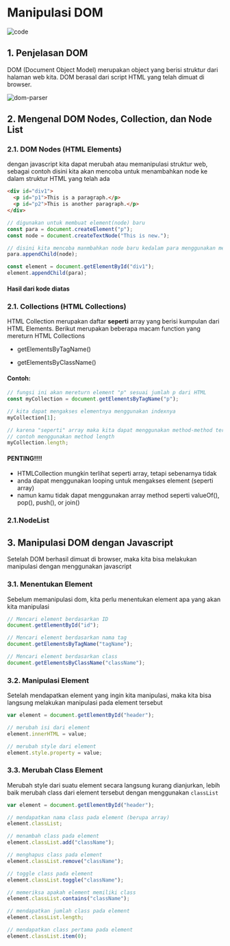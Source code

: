# Manipulasi DOM

![code](code.jpeg)

## 1. Penjelasan DOM

DOM (Document Object Model) merupakan object yang berisi struktur dari halaman web kita. DOM berasal dari script HTML yang telah dimuat di browser.

![dom-parser](dom-parser.jpg)

## 2. Mengenal DOM Nodes, Collection, dan Node List

### 2.1. DOM Nodes (HTML Elements)

dengan javascript kita dapat merubah atau memanipulasi struktur web, sebagai contoh disini kita akan mencoba untuk menambahkan node ke dalam struktur HTML yang telah ada

```html
<div id="div1">
  <p id="p1">This is a paragraph.</p>
  <p id="p2">This is another paragraph.</p>
</div>
```

```js
// digunakan untuk membuat element(node) baru
const para = document.createElement("p");
const node = document.createTextNode("This is new.");

// disini kita mencoba manmbahkan node baru kedalam para menggunakan method "appendChild"
para.appendChild(node);

const element = document.getElementById("div1");
element.appendChild(para);
```

#### Hasil dari kode diatas

<!-- ![alt text](image.png) -->

### 2.1. Collections (HTML Collections)

HTML Collection merupakan daftar <b> seperti</b> array yang berisi kumpulan dari HTML Elements. Berikut merupakan beberapa macam function yang mereturn HTML Collections

- getElementsByTagName()

- getElementsByClassName()

#### Contoh:

```js
// fungsi ini akan mereturn element "p" sesuai jumlah p dari HTML
const myCollection = document.getElementsByTagName("p");

// kita dapat mengakses elementnya menggunakan indexnya
myCollection[1];

// karena "seperti" array maka kita dapat menggunakan method-method tertentu
// contoh menggunakan method length
myCollection.length;
```

#### PENTING!!!!

- HTMLCollection mungkin terlihat seperti array, tetapi sebenarnya tidak
- anda dapat menggunakan looping untuk mengakses element (seperti array)
- namun kamu tidak dapat menggunakan array method seperti valueOf(), pop(), push(), or join()

### 2.1.NodeList

## 3. Manipulasi DOM dengan Javascript

Setelah DOM berhasil dimuat di browser, maka kita bisa melakukan manipulasi dengan menggunakan javascript

### 3.1. Menentukan Element

Sebelum memanipulasi dom, kita perlu menentukan element apa yang akan kita manipulasi

```javascript
// Mencari element berdasarkan ID
document.getElementById("id");

// Mencari element berdasarkan nama tag
document.getElementsByTagName("tagName");

// Mencari element berdasarkan class
document.getElementsByClassName("className");
```

### 3.2. Manipulasi Element

Setelah mendapatkan element yang ingin kita manipulasi, maka kita bisa langsung melakukan manipulasi pada element tersebut

```javascript
var element = document.getElementById("header");

// merubah isi dari element
element.innerHTML = value;

// merubah style dari element
element.style.property = value;
```

### 3.3. Merubah Class Element

Merubah style dari suatu element secara langsung kurang dianjurkan, lebih baik merubah class dari element tersebut dengan menggunakan `classList`

```javascript
var element = document.getElementById("header");

// mendapatkan nama class pada element (berupa array)
element.classList;

// menambah class pada element
element.classList.add("className");

// menghapus class pada element
element.classList.remove("className");

// toggle class pada element
element.classList.toggle("className");

// memeriksa apakah element memiliki class
element.classList.contains("className");

// mendapatkan jumlah class pada element
element.classList.length;

// mendapatkan class pertama pada element
element.classList.item(0);
```
